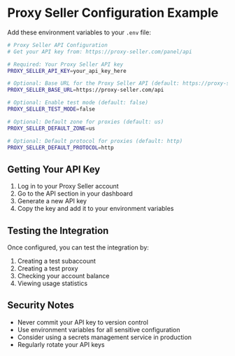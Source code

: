 # Proxy Seller Configuration Example

Add these environment variables to your `.env` file:

```bash
# Proxy Seller API Configuration
# Get your API key from: https://proxy-seller.com/panel/api

# Required: Your Proxy Seller API key
PROXY_SELLER_API_KEY=your_api_key_here

# Optional: Base URL for the Proxy Seller API (default: https://proxy-seller.com/api)
PROXY_SELLER_BASE_URL=https://proxy-seller.com/api

# Optional: Enable test mode (default: false)
PROXY_SELLER_TEST_MODE=false

# Optional: Default zone for proxies (default: us)
PROXY_SELLER_DEFAULT_ZONE=us

# Optional: Default protocol for proxies (default: http)
PROXY_SELLER_DEFAULT_PROTOCOL=http
```

## Getting Your API Key

1. Log in to your Proxy Seller account
2. Go to the API section in your dashboard
3. Generate a new API key
4. Copy the key and add it to your environment variables

## Testing the Integration

Once configured, you can test the integration by:

1. Creating a test subaccount
2. Creating a test proxy
3. Checking your account balance
4. Viewing usage statistics

## Security Notes

- Never commit your API key to version control
- Use environment variables for all sensitive configuration
- Consider using a secrets management service in production
- Regularly rotate your API keys

